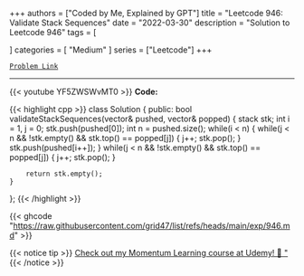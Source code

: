 
+++
authors = ["Coded by Me, Explained by GPT"]
title = "Leetcode 946: Validate Stack Sequences"
date = "2022-03-30"
description = "Solution to Leetcode 946"
tags = [
    
]
categories = [
    "Medium"
]
series = ["Leetcode"]
+++



[`Problem Link`](https://leetcode.com/problems/validate-stack-sequences/description/)

---
{{< youtube YF5ZWSWvMT0 >}}
**Code:**

{{< highlight cpp >}}
class Solution {
public:
    bool validateStackSequences(vector<int>& pushed, vector<int>& popped) {
        stack<int> stk;
        int i = 1, j = 0;
        stk.push(pushed[0]);
        int n = pushed.size();
        while(i < n) {
            while(j < n && !stk.empty() && stk.top() == popped[j]) {
                j++;
                stk.pop();
            }
            stk.push(pushed[i++]);
        }
        while(j < n && !stk.empty() && stk.top() == popped[j]) {
            j++;
            stk.pop();
        }        
        
        return stk.empty();
    }
};
{{< /highlight >}}

{{< ghcode "https://raw.githubusercontent.com/grid47/list/refs/heads/main/exp/946.md" >}}

{{< notice tip >}}
[Check out my Momentum Learning course at Udemy! 🚀 "](https://www.udemy.com/course/blind-75-the-data-structures-and-algorithms-essentials/)
{{< /notice >}}


